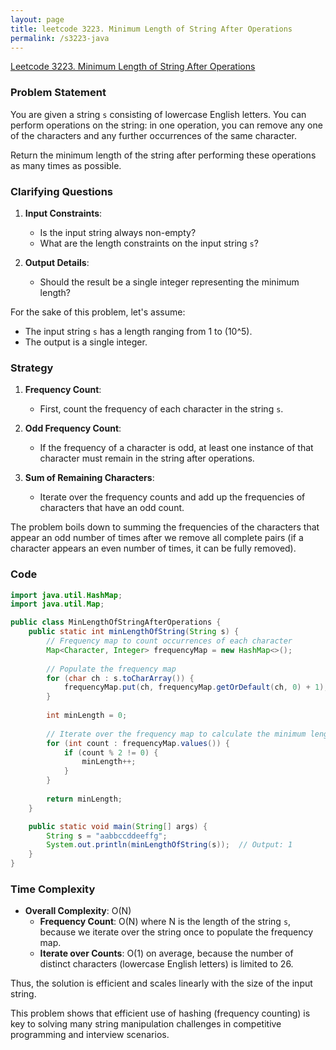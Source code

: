```yaml
---
layout: page
title: leetcode 3223. Minimum Length of String After Operations
permalink: /s3223-java
---
```

[Leetcode 3223. Minimum Length of String After Operations](https://algoadvance.github.io/algoadvance/l3223)
### Problem Statement
You are given a string `s` consisting of lowercase English letters. You can perform operations on the string: in one operation, you can remove any one of the characters and any further occurrences of the same character.

Return the minimum length of the string after performing these operations as many times as possible.

### Clarifying Questions
1. **Input Constraints**: 
   - Is the input string always non-empty?
   - What are the length constraints on the input string `s`?

2. **Output Details**:
   - Should the result be a single integer representing the minimum length?
   
For the sake of this problem, let's assume:
- The input string `s` has a length ranging from 1 to \(10^5\).
- The output is a single integer.

### Strategy
1. **Frequency Count**:
   - First, count the frequency of each character in the string `s`.
   
2. **Odd Frequency Count**:
   - If the frequency of a character is odd, at least one instance of that character must remain in the string after operations.

3. **Sum of Remaining Characters**:
   - Iterate over the frequency counts and add up the frequencies of characters that have an odd count.
   
The problem boils down to summing the frequencies of the characters that appear an odd number of times after we remove all complete pairs (if a character appears an even number of times, it can be fully removed).

### Code
```java
import java.util.HashMap;
import java.util.Map;

public class MinLengthOfStringAfterOperations {
    public static int minLengthOfString(String s) {
        // Frequency map to count occurrences of each character
        Map<Character, Integer> frequencyMap = new HashMap<>();
        
        // Populate the frequency map
        for (char ch : s.toCharArray()) {
            frequencyMap.put(ch, frequencyMap.getOrDefault(ch, 0) + 1);
        }
        
        int minLength = 0;
        
        // Iterate over the frequency map to calculate the minimum length
        for (int count : frequencyMap.values()) {
            if (count % 2 != 0) {
                minLength++;
            }
        }
        
        return minLength;
    }

    public static void main(String[] args) {
        String s = "aabbccddeeffg";
        System.out.println(minLengthOfString(s));  // Output: 1
    }
}
```

### Time Complexity
- **Overall Complexity**: O(N)
    - **Frequency Count**: O(N) where N is the length of the string `s`, because we iterate over the string once to populate the frequency map.
    - **Iterate over Counts**: O(1) on average, because the number of distinct characters (lowercase English letters) is limited to 26.
    
Thus, the solution is efficient and scales linearly with the size of the input string.

This problem shows that efficient use of hashing (frequency counting) is key to solving many string manipulation challenges in competitive programming and interview scenarios.